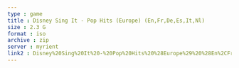 ```yaml
---
type : game
title : Disney Sing It - Pop Hits (Europe) (En,Fr,De,Es,It,Nl)
size : 2.3 G
format : iso
archive : zip
server : myrient
link2 : Disney%20Sing%20It%20-%20Pop%20Hits%20%28Europe%29%20%28En%2CFr%2CDe%2CEs%2CIt%2CNl%29
---
```

